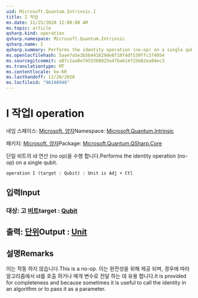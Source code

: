 ```yaml
---
uid: Microsoft.Quantum.Intrinsic.I
title: I 작업
ms.date: 11/25/2020 12:00:00 AM
ms.topic: article
qsharp.kind: operation
qsharp.namespace: Microsoft.Quantum.Intrinsic
qsharp.name: I
qsharp.summary: Performs the identity operation (no-op) on a single qubit.
ms.openlocfilehash: 5aae7a5e3b5b441829de8f10f4df539ffc374954
ms.sourcegitcommit: a87c1aa8e7453360025e47ba614f25b02ea84ec3
ms.translationtype: MT
ms.contentlocale: ko-KR
ms.lasthandoff: 11/26/2020
ms.locfileid: "96198948"
---
```

# <a name="i-operation"></a><span data-ttu-id="d1c1c-102">I 작업</span><span class="sxs-lookup"><span data-stu-id="d1c1c-102">I operation</span></span>

<span data-ttu-id="d1c1c-103">네임 스페이스: [Microsoft. 양자](xref:Microsoft.Quantum.Intrinsic)</span><span class="sxs-lookup"><span data-stu-id="d1c1c-103">Namespace: [Microsoft.Quantum.Intrinsic](xref:Microsoft.Quantum.Intrinsic)</span></span>

<span data-ttu-id="d1c1c-104">패키지: [Microsoft. 양자](https://nuget.org/packages/Microsoft.Quantum.QSharp.Core)</span><span class="sxs-lookup"><span data-stu-id="d1c1c-104">Package: [Microsoft.Quantum.QSharp.Core](https://nuget.org/packages/Microsoft.Quantum.QSharp.Core)</span></span>


<span data-ttu-id="d1c1c-105">단일 비트의 id 연산 (no op)을 수행 합니다.</span><span class="sxs-lookup"><span data-stu-id="d1c1c-105">Performs the identity operation (no-op) on a single qubit.</span></span>

```qsharp
operation I (target : Qubit) : Unit is Adj + Ctl
```


## <a name="input"></a><span data-ttu-id="d1c1c-106">입력</span><span class="sxs-lookup"><span data-stu-id="d1c1c-106">Input</span></span>

### <a name="target--qubit"></a><span data-ttu-id="d1c1c-107">대상: 고 [비트](xref:microsoft.quantum.lang-ref.qubit)</span><span class="sxs-lookup"><span data-stu-id="d1c1c-107">target : [Qubit](xref:microsoft.quantum.lang-ref.qubit)</span></span>





## <a name="output--unit"></a><span data-ttu-id="d1c1c-108">출력: [단위](xref:microsoft.quantum.lang-ref.unit)</span><span class="sxs-lookup"><span data-stu-id="d1c1c-108">Output : [Unit](xref:microsoft.quantum.lang-ref.unit)</span></span>



## <a name="remarks"></a><span data-ttu-id="d1c1c-109">설명</span><span class="sxs-lookup"><span data-stu-id="d1c1c-109">Remarks</span></span>

<span data-ttu-id="d1c1c-110">이는 작동 하지 않습니다.</span><span class="sxs-lookup"><span data-stu-id="d1c1c-110">This is a no-op.</span></span> <span data-ttu-id="d1c1c-111">이는 완전성을 위해 제공 되며, 경우에 따라 알고리즘에서 id를 호출 하거나 매개 변수로 전달 하는 데 유용 합니다.</span><span class="sxs-lookup"><span data-stu-id="d1c1c-111">It is provided for completeness and because sometimes it is useful to call the identity in an algorithm or to pass it as a parameter.</span></span>